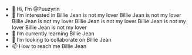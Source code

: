 - 👋 Hi, I’m @Puuzyrin
- 👀 I’m interested in
       Billie Jean is not my lover
       Billie Jean is not my lover
       Billie Jean is not my lover
       Billie Jean is not my lover 
       Billie Jean is not my lover
       Billie Jean is not my lover
- 🌱 I’m currently learning  Billie Jean
- 💞️ I’m looking to collaborate on  Billie Jean
- 📫 How to reach me  Billie Jean

<!---
Puuzyrin/Puuzyrin is a ✨ special ✨ repository because its `README.md` (this file) appears on your GitHub profile.
You can click the Preview link to take a look at your changes.
--->
